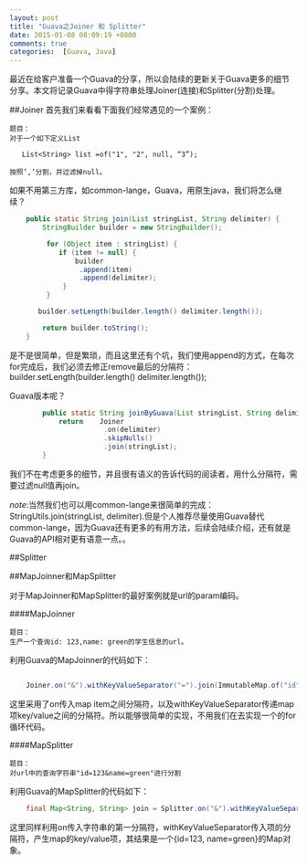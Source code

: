 ```yaml
---
layout: post
title: "Guava之Joiner 和 Splitter"
date: 2015-01-08 08:09:19 +0800
comments: true
categories:  [Guava, Java]
---
```

最近在给客户准备一个Guava的分享，所以会陆续的更新关于Guava更多的细节分享。本文将记录Guava中得字符串处理Joiner(连接)和Splitter(分割)处理。

##Joiner
首先我们来看看下面我们经常遇见的一个案例：

	题目：
	对于一个如下定义List

	   List<String> list =of("1", "2", null, “3”);

	按照’,’分割，并过滤掉null。

如果不用第三方库，如common-lange，Guava，用原生java，我们将怎么继续？

```java
	public static String join(List stringList, String delimiter) {    
	    StringBuilder builder = new StringBuilder();

	     for (Object item : stringList) { 
	        if (item != null) { 
	            builder
	             .append(item)
	             .append(delimiter); 
	         }
         }     

       builder.setLength(builder.length() delimiter.length());

	    return builder.toString(); 
	}
```

是不是很简单，但是繁琐，而且这里还有个坑，我们使用append的方式，在每次for完成后，我们必须去修正remove最后的分隔符：builder.setLength(builder.length() delimiter.length());

Guava版本呢？

```java
		public static String joinByGuava(List stringList, String delimiter) { 
		    return    Joiner
					   .on(delimiter)
					   .skipNulls()
					   .join(stringList);
		}
```

我们不在考虑更多的细节，并且很有语义的告诉代码的阅读者，用什么分隔符，需要过滤null值再join。

*note*:当然我们也可以用common-lange来很简单的完成：StringUtils.join(stringList, delimiter).但是个人推荐尽量使用Guava替代common-lange，因为Guava还有更多的有用方法，后续会陆续介绍，还有就是Guava的API相对更有语意一点。。

##Splitter


##MapJoinner和MapSplitter

对于MapJoinner和MapSplitter的最好案例就是url的param编码。

####MapJoinner

 	题目：
	生产一个查询id: 123,name: green的学生信息的url。

利用Guava的MapJoinner的代码如下：


```java

	Joiner.on("&").withKeyValueSeparator("=").join(ImmutableMap.of("id", "123", "name", "green"));

```

这里采用了on传入map item之间分隔符，以及withKeyValueSeparator传递map项key/value之间的分隔符。所以能够很简单的实现，不用我们在去实现一个的for循环代码。

####MapSplitter

    题目：
	对url中的查询字符串"id=123&name=green"进行分割

利用Guava的MapSplitter的代码如下：

```java
	final Map<String, String> join = Splitter.on("&").withKeyValueSeparator("=").split("id=123&name=green");
```

这里同样利用on传入字符串的第一分隔符，withKeyValueSeparator传入项的分隔符，产生map的key/value项，其结果是一个{id=123, name=green}的Map对象。





